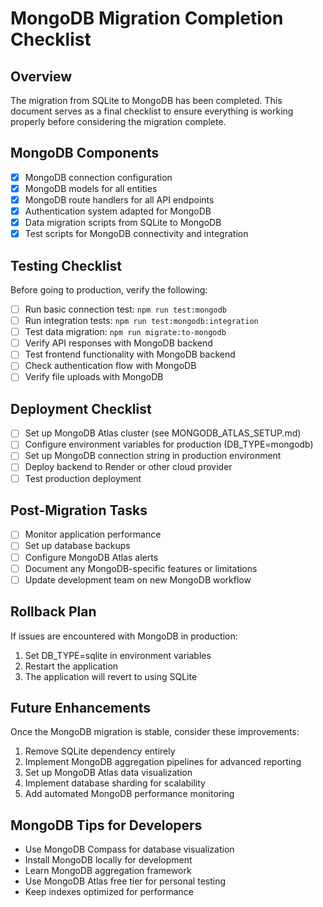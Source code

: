# MongoDB Migration Completion Checklist

## Overview

The migration from SQLite to MongoDB has been completed. This document serves as a final checklist to ensure everything is working properly before considering the migration complete.

## MongoDB Components

- [x] MongoDB connection configuration
- [x] MongoDB models for all entities
- [x] MongoDB route handlers for all API endpoints
- [x] Authentication system adapted for MongoDB
- [x] Data migration scripts from SQLite to MongoDB
- [x] Test scripts for MongoDB connectivity and integration

## Testing Checklist

Before going to production, verify the following:

- [ ] Run basic connection test: `npm run test:mongodb`
- [ ] Run integration tests: `npm run test:mongodb:integration`
- [ ] Test data migration: `npm run migrate:to-mongodb`
- [ ] Verify API responses with MongoDB backend
- [ ] Test frontend functionality with MongoDB backend
- [ ] Check authentication flow with MongoDB
- [ ] Verify file uploads with MongoDB

## Deployment Checklist

- [ ] Set up MongoDB Atlas cluster (see MONGODB_ATLAS_SETUP.md)
- [ ] Configure environment variables for production (DB_TYPE=mongodb)
- [ ] Set up MongoDB connection string in production environment
- [ ] Deploy backend to Render or other cloud provider
- [ ] Test production deployment

## Post-Migration Tasks

- [ ] Monitor application performance
- [ ] Set up database backups
- [ ] Configure MongoDB Atlas alerts
- [ ] Document any MongoDB-specific features or limitations
- [ ] Update development team on new MongoDB workflow

## Rollback Plan

If issues are encountered with MongoDB in production:

1. Set DB_TYPE=sqlite in environment variables
2. Restart the application
3. The application will revert to using SQLite

## Future Enhancements

Once the MongoDB migration is stable, consider these improvements:

1. Remove SQLite dependency entirely
2. Implement MongoDB aggregation pipelines for advanced reporting
3. Set up MongoDB Atlas data visualization
4. Implement database sharding for scalability
5. Add automated MongoDB performance monitoring

## MongoDB Tips for Developers

- Use MongoDB Compass for database visualization
- Install MongoDB locally for development
- Learn MongoDB aggregation framework
- Use MongoDB Atlas free tier for personal testing
- Keep indexes optimized for performance
